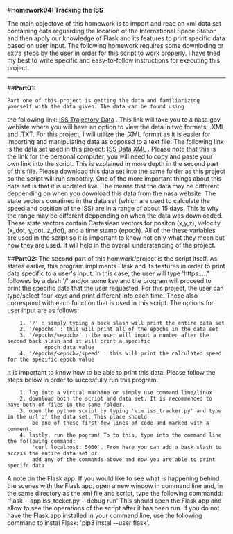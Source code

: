
#__Homework04: Tracking the ISS__

The main objectove of this homework is to import and read an xml data set containing data reguarding the location of the 
International Space Station and then apply our knowledge of Flask and its features to print specific data based on user input. 
The following homework requires some downloding or extra steps by the user in order for this script to work properly. I have tried my
best to write specific and easy-to-follow instructions for executing this project.

---

##__Part01:__

	Part one of this project is getting the data and familiarizing yourself with the data given. The data can be found using
the following link: [ISS Trajectory Data](https://spotthestation.nasa.gov/trajectory_data.cfm) . This link will take you to a 
nasa.gov webiste where you will have an option to view the data in two formats; .XML and .TXT. For this project, I will utilize
the .XML format as it is easier for importing and manipulating data as opposed to a text file. The following link is the data set 
used in this project: [ISS Data XML](file:///C:/Users/techd/Downloads/ISS.OEM_J2K_EPH%20(2).xml) . Please note that this is the 
link for the personal computer, you will need to copy and paste your own link into the script. This is explained in more depth
in the second part of this file.
Please download this data set into the same folder as this project so the script will run smoothly.
	One of the more important things about this data set is that it is updated live. The means that the data may be different
deppending on when you download this data from the nasa website. The state vectors conatined in the data set (which are used to 
calculate the speed and position of the ISS) are in a range of about 15 days. This is why the range may be different deppending on
when the data was downloaded. These state vectors contain Cartesiean vectors for positon (x,y,z), velocity (x_dot, y_dot, z_dot),
and a time stamp (epoch). All of the these variables are used in the script so it is important to know not only what they mean but
how they are used. It will help in the overall understanding of the project.


##__Part02:__
The second part of this homwork/project is the script itself. As states earlier, this program impliments Flask and its 
features in order to print data specific to a user's input. In this case, the user will type 'https:...." followed by a dash '/'
and/or some key and the program will proceed to print the specific data that the user requested. For this project, the user can 
type/select four keys and print different info each time. These also correspond with each function that is used in this script. The 
options for user input are as follows:

		1. '/' : simply typing a back slash will print the entire data set
		2. '/epochs' : this will print all of the epochs in the data set
		3. '/epochs/<epoch>' : the user will input a number after the second back slash and it will print a specific 
				epoch data value
		4. '/epochs/<epoch>/speed' : this will print the calculated speed for the specific epoch value 
		
It is important to know how to be able to print this data. Please follow the steps below in order to succesfully 
run this program.
	
		1. log into a virtual machine or simply use command line/linux
		2. download both the script and data set. It is recommended to have both of files in the same folder. 
		3. open the python script by typing 'vim iss_tracker.py' and type in the url of the data set. This place should 
			be one of these first few lines of code and marked with a comment. 
		4. lastly, run the pogram! To to this, type into the command line the following command:
			'curl localhost: 5000'. From here you can add a back slash to access the entire data set or
			add any of the commands above and now you are able to print specifc data. 


A note on the Flask app:
If you would like to see what is happening behind the scenes with the Flask app, open a new window in
command line and, in the same directory as the xml file and script, type the following 
commandd: 'flask --app iss_tecker.py --debug run' This should open the Flask app and allow to see the operations
of the script after it has been run. If you do not have the Flask app installed in your command line, use the 
following command to instal Flask: 'pip3 instal --user flask'.








   
